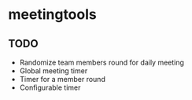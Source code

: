 # meetingtools

## TODO
 * Randomize team members round for daily meeting
 * Global meeting timer
 * Timer for a member round
 * Configurable timer

